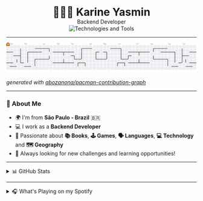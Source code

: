 <div align="center">
<!--   <img src="https://github.com/karineyasmin/karineyasmin/blob/main/lang.gif" alt="Welcome Banner" width="100%"/> -->
  <h1 style="margin: 0;">👩🏻‍💻 Karine Yasmin</h1>
  <p style="margin: 0;">Backend Developer</p>
</div>

<div align="center">
  <img src="https://skillicons.dev/icons?i=cs,dotnet,py,django,flask,fastapi,git,github,docker,rabbitmq,mongodb,mysql,postgres,bash,linux,ubuntu,vscode,postman" alt="Technologies and Tools" style="margin: 0.5px;" />
</div>

---
<picture>
  <source media="(prefers-color-scheme: dark)" srcset="https://raw.githubusercontent.com/karineyasmin/karineyasmin/output/pacman-contribution-graph-dark.svg">
  <source media="(prefers-color-scheme: light)" srcset="https://raw.githubusercontent.com/karineyasmin/karineyasmin/output/pacman-contribution-graph.svg">
  <img alt="pacman contribution graph" src="https://raw.githubusercontent.com/karineyasmin/karineyasmin/output/pacman-contribution-graph.svg">
</picture>

_generated with [abozanona/pacman-contribution-graph](https://abozanona.github.io/pacman-contribution-graph/)_

---
### 📍 About Me
- 🌍 I'm from **São Paulo - Brazil** 🇧🇷  
- 💻 I work as a **Backend Developer**  
- 💜 Passionate about **📚 Books**, **🕹️ Games**, **🗣️ Languages**, **💻 Technology**  and **🗺️ Geography**
- 🎯 Always looking for new challenges and learning opportunities!
---
<details>
  <summary>📊 GitHub Stats</summary>
  <div align="center">
    <img loading="lazy" height="180em" src="https://github-readme-stats.vercel.app/api/top-langs/?username=karineyasmin&layout=compact&langs_count=8&theme=dark" alt="Top Languages"/>
    <br>
    <img loading="lazy" height="180em" src="https://github-readme-stats.vercel.app/api?username=karineyasmin&show_icons=true&theme=dark&include_all_commits=true&count_private=true" alt="GitHub Stats"/>
    <br>
    <img loading="lazy" height="180em" src="https://github-readme-streak-stats.herokuapp.com/?user=karineyasmin&theme=dark" alt="GitHub Streak"/>
  </div>
</details>

---
<details>
<summary>🎧 What's Playing on my Spotify </summary>
<div align="center">
  <a href="https://spotify-github-profile.kittinanx.com/api/view?uid=kariineyasmin&redirect=true">
    <img loading="lazy" src="https://spotify-github-profile.kittinanx.com/api/view?uid=kariineyasmin&cover_image=true&theme=default&show_offline=false&background_color=121212&interchange=false&bar_color=121212&bar_color_cover=true" alt="Spotify Now Playing"/>
  </a>
</div>
</details>

